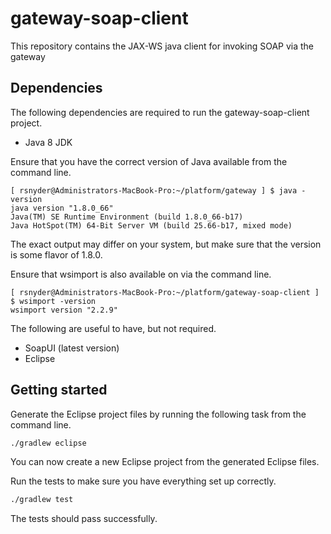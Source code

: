 # gateway-soap-client

This repository contains the JAX-WS java client for invoking SOAP via the gateway

## Dependencies

The following dependencies are required to run the gateway-soap-client project. 
- Java 8 JDK

Ensure that you have the correct version of Java available from the command line.

```
[ rsnyder@Administrators-MacBook-Pro:~/platform/gateway ] $ java -version
java version "1.8.0_66"
Java(TM) SE Runtime Environment (build 1.8.0_66-b17)
Java HotSpot(TM) 64-Bit Server VM (build 25.66-b17, mixed mode)
```

The exact output may differ on your system, but make sure that the version is some flavor of 1.8.0.

Ensure that wsimport is also available on via the command line.

```
[ rsnyder@Administrators-MacBook-Pro:~/platform/gateway-soap-client ] $ wsimport -version
wsimport version "2.2.9"
```

The following are useful to have, but not required.
- SoapUI (latest version)
- Eclipse

## Getting started

Generate the Eclipse project files by running the following task from the command line.

```bash
./gradlew eclipse
```

You can now create a new Eclipse project from the generated Eclipse files.

Run the tests to make sure you have everything set up correctly.

```bash
./gradlew test
```

The tests should pass successfully.
